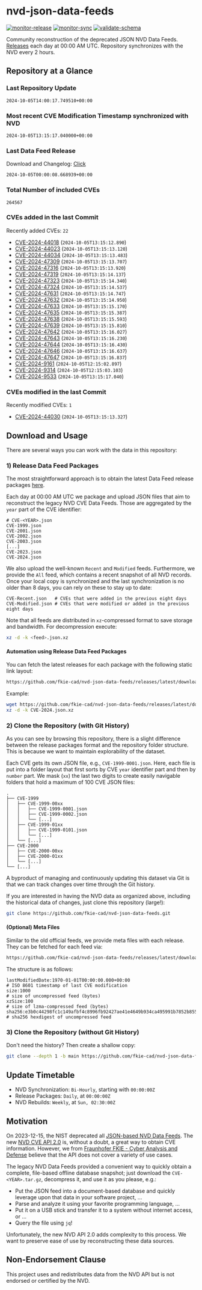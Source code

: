# nvd-json-data-feeds

[![monitor-release](https://github.com/fkie-cad/nvd-json-data-feeds/actions/workflows/monitor_release.yml/badge.svg)](https://github.com/fkie-cad/nvd-json-data-feeds/actions/workflows/monitor_release.yml)
[![monitor-sync](https://github.com/fkie-cad/nvd-json-data-feeds/actions/workflows/monitor_sync.yml/badge.svg)](https://github.com/fkie-cad/nvd-json-data-feeds/actions/workflows/monitor_sync.yml)
[![validate-schema](https://github.com/fkie-cad/nvd-json-data-feeds/actions/workflows/validate_schema.yml/badge.svg)](https://github.com/fkie-cad/nvd-json-data-feeds/actions/workflows/validate_schema.yml)

Community reconstruction of the deprecated JSON NVD Data Feeds.
[Releases](https://github.com/fkie-cad/nvd-json-data-feeds/releases/latest) each day at 00:00 AM UTC.
Repository synchronizes with the NVD every 2 hours.

## Repository at a Glance

### Last Repository Update

```plain
2024-10-05T14:00:17.749510+00:00
```

### Most recent CVE Modification Timestamp synchronized with NVD

```plain
2024-10-05T13:15:17.040000+00:00
```

### Last Data Feed Release

Download and Changelog: [Click](https://github.com/fkie-cad/nvd-json-data-feeds/releases/latest)

```plain
2024-10-05T00:00:08.668939+00:00
```

### Total Number of included CVEs

```plain
264567
```

### CVEs added in the last Commit

Recently added CVEs: `22`

- [CVE-2024-44018](CVE-2024/CVE-2024-440xx/CVE-2024-44018.json) (`2024-10-05T13:15:12.890`)
- [CVE-2024-44023](CVE-2024/CVE-2024-440xx/CVE-2024-44023.json) (`2024-10-05T13:15:13.120`)
- [CVE-2024-44034](CVE-2024/CVE-2024-440xx/CVE-2024-44034.json) (`2024-10-05T13:15:13.483`)
- [CVE-2024-47309](CVE-2024/CVE-2024-473xx/CVE-2024-47309.json) (`2024-10-05T13:15:13.707`)
- [CVE-2024-47316](CVE-2024/CVE-2024-473xx/CVE-2024-47316.json) (`2024-10-05T13:15:13.920`)
- [CVE-2024-47319](CVE-2024/CVE-2024-473xx/CVE-2024-47319.json) (`2024-10-05T13:15:14.137`)
- [CVE-2024-47323](CVE-2024/CVE-2024-473xx/CVE-2024-47323.json) (`2024-10-05T13:15:14.340`)
- [CVE-2024-47324](CVE-2024/CVE-2024-473xx/CVE-2024-47324.json) (`2024-10-05T13:15:14.537`)
- [CVE-2024-47631](CVE-2024/CVE-2024-476xx/CVE-2024-47631.json) (`2024-10-05T13:15:14.747`)
- [CVE-2024-47632](CVE-2024/CVE-2024-476xx/CVE-2024-47632.json) (`2024-10-05T13:15:14.950`)
- [CVE-2024-47633](CVE-2024/CVE-2024-476xx/CVE-2024-47633.json) (`2024-10-05T13:15:15.170`)
- [CVE-2024-47635](CVE-2024/CVE-2024-476xx/CVE-2024-47635.json) (`2024-10-05T13:15:15.387`)
- [CVE-2024-47638](CVE-2024/CVE-2024-476xx/CVE-2024-47638.json) (`2024-10-05T13:15:15.593`)
- [CVE-2024-47639](CVE-2024/CVE-2024-476xx/CVE-2024-47639.json) (`2024-10-05T13:15:15.810`)
- [CVE-2024-47642](CVE-2024/CVE-2024-476xx/CVE-2024-47642.json) (`2024-10-05T13:15:16.027`)
- [CVE-2024-47643](CVE-2024/CVE-2024-476xx/CVE-2024-47643.json) (`2024-10-05T13:15:16.230`)
- [CVE-2024-47644](CVE-2024/CVE-2024-476xx/CVE-2024-47644.json) (`2024-10-05T13:15:16.430`)
- [CVE-2024-47646](CVE-2024/CVE-2024-476xx/CVE-2024-47646.json) (`2024-10-05T13:15:16.637`)
- [CVE-2024-47647](CVE-2024/CVE-2024-476xx/CVE-2024-47647.json) (`2024-10-05T13:15:16.837`)
- [CVE-2024-9161](CVE-2024/CVE-2024-91xx/CVE-2024-9161.json) (`2024-10-05T12:15:02.897`)
- [CVE-2024-9314](CVE-2024/CVE-2024-93xx/CVE-2024-9314.json) (`2024-10-05T12:15:03.103`)
- [CVE-2024-9533](CVE-2024/CVE-2024-95xx/CVE-2024-9533.json) (`2024-10-05T13:15:17.040`)


### CVEs modified in the last Commit

Recently modified CVEs: `1`

- [CVE-2024-44030](CVE-2024/CVE-2024-440xx/CVE-2024-44030.json) (`2024-10-05T13:15:13.327`)


## Download and Usage

There are several ways you can work with the data in this repository:

### 1) Release Data Feed Packages

The most straightforward approach is to obtain the latest Data Feed release packages [here](https://github.com/fkie-cad/nvd-json-data-feeds/releases/latest).

Each day at 00:00 AM UTC we package and upload JSON files that aim to reconstruct the legacy NVD CVE Data Feeds.
Those are aggregated by the `year` part of the CVE identifier:

```
# CVE-<YEAR>.json
CVE-1999.json
CVE-2001.json
CVE-2002.json
CVE-2003.json
[...]
CVE-2023.json
CVE-2024.json
```

We also upload the well-known `Recent` and `Modified` feeds.
Furthermore, we provide the `All` feed, which contains a recent snapshot of all NVD records.
Once your local copy is synchronized and the last synchronization is no older than 8 days, you can rely on these to stay up to date:

```plain
CVE-Recent.json   # CVEs that were added in the previous eight days
CVE-Modified.json # CVEs that were modified or added in the previous eight days
```

Note that all feeds are distributed in `xz`-compressed format to save storage and bandwidth.
For decompression execute:

```sh
xz -d -k <feed>.json.xz
```

#### Automation using Release Data Feed Packages

You can fetch the latest releases for each package with the following static link layout:

```sh
https://github.com/fkie-cad/nvd-json-data-feeds/releases/latest/download/CVE-<YEAR>.json.xz
```

Example:

```sh
wget https://github.com/fkie-cad/nvd-json-data-feeds/releases/latest/download/CVE-2024.json.xz
xz -d -k CVE-2024.json.xz
```

### 2) Clone the Repository (with Git History)

As you can see by browsing this repository, there is a slight difference between the release packages format and the repository folder structure.
This is because we want to maintain explorability of the dataset.

Each CVE gets its own JSON file, e.g., `CVE-1999-0001.json`.
Here, each file is put into a folder layout that first sorts by CVE `year` identifier part and then by `number` part.
We mask (`xx`) the last two digits to create easily navigable folders that hold a maximum of 100 CVE JSON files:

```plain
.
├── CVE-1999
│   ├── CVE-1999-00xx
│   │   ├── CVE-1999-0001.json
│   │   ├── CVE-1999-0002.json
│   │   └── [...]
│   ├── CVE-1999-01xx
│   │   ├── CVE-1999-0101.json
│   │   └── [...]
│   └── [...]
├── CVE-2000
│   ├── CVE-2000-00xx
│   ├── CVE-2000-01xx
│   └── [...]
└── [...]
```

A byproduct of managing and continuously updating this dataset via Git is that we can track changes over time through the Git history.

If you are interested in having the NVD data as organized above, including the historical data of changes, just clone this repository (large!):

```sh
git clone https://github.com/fkie-cad/nvd-json-data-feeds.git
```

#### (Optional) Meta Files

Similar to the old official feeds, we provide meta files with each release. They can be fetched for each feed via:

```sh
https://github.com/fkie-cad/nvd-json-data-feeds/releases/latest/download/CVE-<YEAR>.meta
```

The structure is as follows:

```plain
lastModifiedDate:1970-01-01T00:00:00.000+00:00                          # ISO 8601 timestamp of last CVE modification
size:1000                                                               # size of uncompressed feed (bytes)
xzSize:100                                                              # size of lzma-compressed feed (bytes)
sha256:e3b0c44298fc1c149afbf4c8996fb92427ae41e4649b934ca495991b7852b855 # sha256 hexdigest of uncompressed feed
```

### 3) Clone the Repository (without Git History)

Don't need the history? Then create a shallow copy:

```sh
git clone --depth 1 -b main https://github.com/fkie-cad/nvd-json-data-feeds.git
```


## Update Timetable

* NVD Synchronization: `Bi-Hourly`, starting with `00:00:00Z`
* Release Packages: `Daily`, at `00:00:00Z`
* NVD Rebuilds: `Weekly`, at `Sun, 02:30:00Z`


## Motivation

On 2023-12-15, the NIST deprecated all [JSON-based NVD Data Feeds](https://nvd.nist.gov/vuln/data-feeds#divRetirementBanner-1).
The new [NVD CVE API 2.0](https://nvd.nist.gov/developers/vulnerabilities) is, without a doubt, a great way to obtain CVE information.
However, we from [Fraunhofer FKIE - Cyber Analysis and Defense](https://www.fkie.fraunhofer.de/en/departments/cad.html) believe that the API does not cover a variety of use cases.

The legacy NVD Data Feeds provided a convenient way to quickly obtain a complete, file-based offline database snapshot; just download the `CVE-<YEAR>.tar.gz`, decompress it, and use it as you please, e.g.:

- Put the JSON feed into a document-based database and quickly leverage upon that data in your software project, ...
- Parse and analyze it using your favorite programming language, ...
- Put it on a USB stick and transfer it to a system without internet access, or ...
- Query the file using `jq`!

Unfortunately, the new NVD API 2.0 adds complexity to this process.
We want to preserve ease of use by reconstructing these data sources.

## Non-Endorsement Clause

This project uses and redistributes data from the NVD API but is not endorsed or certified by the NVD.